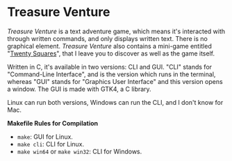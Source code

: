 # Treasure Venture

*Treasure Venture* is a text adventure game, which means it's interacted with 
through written commands, and only displays written text. There is no graphical 
element. *Treasure Venture* also contains a mini-game entitled 
"[Twenty Squares](https://github.com/LycorisDev/c_game_twenty-squares)", that I 
leave you to discover as well as the game itself.  

Written in C, it's available in two versions: CLI and GUI. "CLI" stands for 
"Command-Line Interface", and is the version which runs in the terminal, 
whereas "GUI" stands for "Graphics User Interface" and this version opens a 
window. The GUI is made with GTK4, a C library.  

Linux can run both versions, Windows can run the CLI, and I don't know for 
Mac.  

**Makefile Rules for Compilation**
- `make`: GUI for Linux.
- `make cli`: CLI for Linux.
- `make win64` or `make win32`: CLI for Windows.
